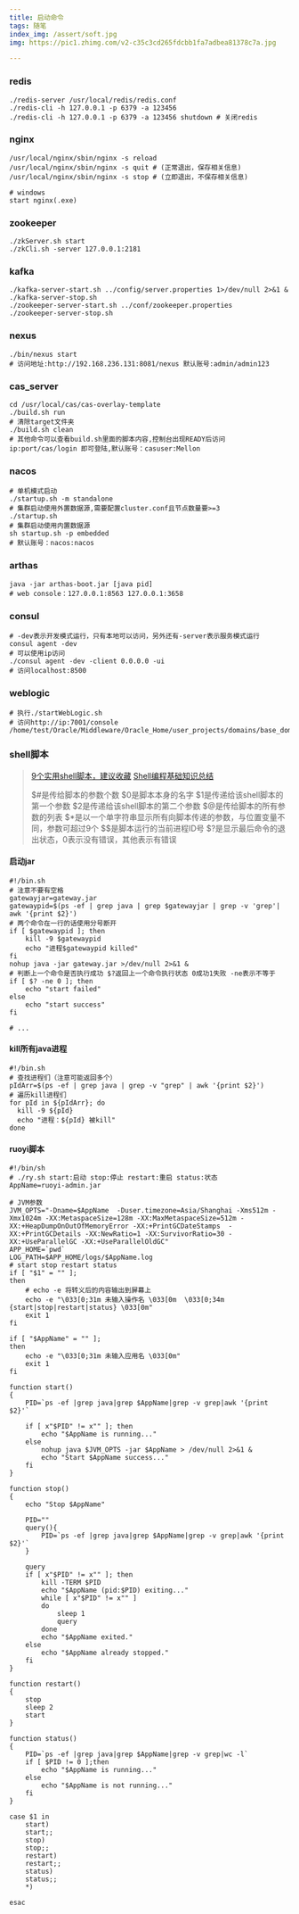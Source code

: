```yaml
---
title: 启动命令
tags: 随笔
index_img: /assert/soft.jpg
img: https://pic1.zhimg.com/v2-c35c3cd265fdcbb1fa7adbea81378c7a.jpg

---
```


### redis

```shell
./redis-server /usr/local/redis/redis.conf
./redis-cli -h 127.0.0.1 -p 6379 -a 123456
./redis-cli -h 127.0.0.1 -p 6379 -a 123456 shutdown # 关闭redis
```

### nginx

```shell
/usr/local/nginx/sbin/nginx -s reload
/usr/local/nginx/sbin/nginx -s quit # (正常退出，保存相关信息)
/usr/local/nginx/sbin/nginx -s stop # (立即退出，不保存相关信息)

# windows
start nginx(.exe)
```

### zookeeper

```shell
./zkServer.sh start
./zkCli.sh -server 127.0.0.1:2181
```

### kafka

```shell
./kafka-server-start.sh ../config/server.properties 1>/dev/null 2>&1 &
./kafka-server-stop.sh
./zookeeper-server-start.sh ../conf/zookeeper.properties
./zookeeper-server-stop.sh
```

### nexus

```shell
./bin/nexus start
# 访问地址:http://192.168.236.131:8081/nexus 默认账号:admin/admin123
```

### cas_server

```shell
cd /usr/local/cas/cas-overlay-template
./build.sh run
# 清除target文件夹
./build.sh clean
# 其他命令可以查看build.sh里面的脚本内容,控制台出现READY后访问ip:port/cas/login 即可登陆,默认账号：casuser:Mellon
```

### nacos

```shell
# 单机模式启动
./startup.sh -m standalone
# 集群启动使用外置数据源,需要配置cluster.conf且节点数量要>=3
./startup.sh
# 集群启动使用内置数据源
sh startup.sh -p embedded
# 默认账号：nacos:nacos
```

### arthas

```shell
java -jar arthas-boot.jar [java pid]
# web console：127.0.0.1:8563 127.0.0.1:3658
```

### consul

```shell
# -dev表示开发模式运行，只有本地可以访问，另外还有-server表示服务模式运行
consul agent -dev
# 可以使用ip访问
./consul agent -dev -client 0.0.0.0 -ui
# 访问localhost:8500
```

### weblogic

```shell
# 执行./startWebLogic.sh
# 访问http://ip:7001/console
/home/test/Oracle/Middleware/Oracle_Home/user_projects/domains/base_domain/bin
```

### shell脚本

> [9个实用shell脚本，建议收藏](https://mp.weixin.qq.com/s/KhCmbC5UPuRgmqGX-uOJCw)
> [Shell编程基础知识总结](https://javaguide.cn/cs-basics/operating-system/shell-intro.html)
>
> $#是传给脚本的参数个数
> $0是脚本本身的名字
> $1是传递给该shell脚本的第一个参数
> $2是传递给该shell脚本的第二个参数
> $@是传给脚本的所有参数的列表
> $\*是以一个单字符串显示所有向脚本传递的参数，与位置变量不同，参数可超过9个
> $$是脚本运行的当前进程ID号
> $?是显示最后命令的退出状态，0表示没有错误，其他表示有错误

#### 启动jar
```shell
#!/bin.sh
# 注意不要有空格
gatewayjar=gateway.jar
gatewaypid=$(ps -ef | grep java | grep $gatewayjar | grep -v 'grep'| awk '{print $2}')
# 两个命令在一行的话使用分号断开
if [ $gatewaypid ]; then
	kill -9 $gatewaypid
	echo "进程$gatewaypid killed"
fi
nohup java -jar gateway.jar >/dev/null 2>&1 &
# 判断上一个命令是否执行成功 $?返回上一个命令执行状态 0成功1失败 -ne表示不等于
if [ $? -ne 0 ]; then
	echo "start failed"
else
	echo "start success"
fi

# ...
```

#### kill所有java进程
```shell
#!/bin.sh
# 查找进程们（注意可能返回多个）
pIdArr=$(ps -ef | grep java | grep -v "grep" | awk '{print $2}')
# 遍历kill进程们
for pId in ${pIdArr}; do
  kill -9 ${pId}
  echo "进程：${pId} 被kill"
done
```
#### ruoyi脚本
```shell
#!/bin/sh
# ./ry.sh start:启动 stop:停止 restart:重启 status:状态
AppName=ruoyi-admin.jar

# JVM参数
JVM_OPTS="-Dname=$AppName  -Duser.timezone=Asia/Shanghai -Xms512m -Xmx1024m -XX:MetaspaceSize=128m -XX:MaxMetaspaceSize=512m -XX:+HeapDumpOnOutOfMemoryError -XX:+PrintGCDateStamps  -XX:+PrintGCDetails -XX:NewRatio=1 -XX:SurvivorRatio=30 -XX:+UseParallelGC -XX:+UseParallelOldGC"
APP_HOME=`pwd`
LOG_PATH=$APP_HOME/logs/$AppName.log
# start stop restart status
if [ "$1" = "" ];
then
	# echo -e 将转义后的内容输出到屏幕上
    echo -e "\033[0;31m 未输入操作名 \033[0m  \033[0;34m {start|stop|restart|status} \033[0m"
    exit 1
fi

if [ "$AppName" = "" ];
then
    echo -e "\033[0;31m 未输入应用名 \033[0m"
    exit 1
fi

function start()
{
    PID=`ps -ef |grep java|grep $AppName|grep -v grep|awk '{print $2}'`

	if [ x"$PID" != x"" ]; then
	    echo "$AppName is running..."
	else
		nohup java $JVM_OPTS -jar $AppName > /dev/null 2>&1 &
		echo "Start $AppName success..."
	fi
}

function stop()
{
    echo "Stop $AppName"

	PID=""
	query(){
		PID=`ps -ef |grep java|grep $AppName|grep -v grep|awk '{print $2}'`
	}

	query
	if [ x"$PID" != x"" ]; then
		kill -TERM $PID
		echo "$AppName (pid:$PID) exiting..."
		while [ x"$PID" != x"" ]
		do
			sleep 1
			query
		done
		echo "$AppName exited."
	else
		echo "$AppName already stopped."
	fi
}

function restart()
{
    stop
    sleep 2
    start
}

function status()
{
    PID=`ps -ef |grep java|grep $AppName|grep -v grep|wc -l`
    if [ $PID != 0 ];then
        echo "$AppName is running..."
    else
        echo "$AppName is not running..."
    fi
}

case $1 in
    start)
    start;;
    stop)
    stop;;
    restart)
    restart;;
    status)
    status;;
    *)

esac

```

